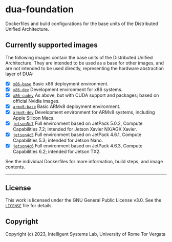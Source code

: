 # dua-foundation

Dockerfiles and build configurations for the base units of the Distributed Unified Architecture.

## Currently supported images

The following images contain the base units of the Distributed Unified Architecture. They are intended to be used as a base for other images, and are not intended to be used directly, representing the hardware abstraction layer of DUA:

- [x] [`x86-base`](Dockerfile.x86-base) Basic x86 deployment environment.
- [x] [`x86-dev`](Dockerfile.x86-dev) Development environment for x86 systems.
- [x] [`x86-cudev`](Dockerfile.x86-cudev) As above, but with CUDA support and packages; based on official Nvidia images.
- [x] [`armv8-base`](Dockerfile.armv8-base) Basic ARMv8 deployment environment.
- [x] [`armv8-dev`](Dockerfile.armv8-dev) Development environment for ARMv8 systems, including Apple Silicon Macs.
- [x] [`jetson5c7`](Dockerfile.jetson5c7) Full environment based on JetPack 5.0.2, Compute Capabilities 7.2; intended for Jetson Xavier NX/AGX Xavier.
- [x] [`jetson4c5`](Dockerfile.jetson4c5) Full environment based on JetPack 4.6.1, Compute Capabilities 5.3; intended for Jetson Nano.
- [x] [`jetson4c6`](Dockerfile.jetson4c6) Full environment based on JetPack 4.6.3, Compute Capabilities 6.2; intended for Jetson TX2.

See the individual Dockerfiles for more information, build steps, and image contents.

---

## License

This work is licensed under the GNU General Public License v3.0. See the [`LICENSE`](LICENSE) file for details.

## Copyright

Copyright (c) 2023, Intelligent Systems Lab, University of Rome Tor Vergata
